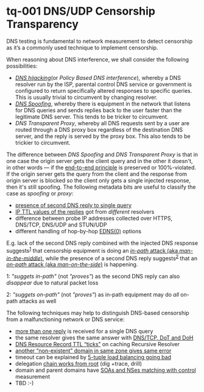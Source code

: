 # tq-001 DNS/UDP Censorship Transparency

DNS testing is fundamental to network measurement to detect censorship as it’s
a commonly used technique to implement censorship.

When reasoning about DNS interference, we shall consider the following possibilities:
- [_DNS hijacking_](https://en.wikipedia.org/wiki/DNS_hijacking#Manipulation_by_ISPs)(or _Policy Based DNS interference_), whereby a DNS resolver run by the ISP, parental control DNS service or government is configured to return specifically altered responses to specific queries. This is usually trivial to circumvent by changing resolver.
- [_DNS Spoofing_](https://en.wikipedia.org/wiki/DNS_spoofing), whereby there is equipment in the network that listens for DNS queries and sends replies back to the user faster than the legitimate DNS server. This tends to be tricker to circumvent.
- _DNS Transparent Proxy_, whereby all DNS requests sent by a user are routed through a DNS proxy box regardless of the destination DNS server, and the reply is served by the proxy box. This also tends to be trickier to circumvent.

The difference between _DNS Spoofing_ and _DNS Transparent Proxy_ is that in one case the
origin server gets the client query and in the other it doesn't, in other words &mdash; if the
[end-to-end principle](https://en.wikipedia.org/wiki/End-to-end_principle) is
preserved or 100%-violated.  If the origin server gets the query from the
client and the response from origin server is blocked so the client only gets a
single injected response, then it's still spoofing. The following metadata bits are
useful to classify the case as _spoofing_ or _proxy_:

- [presence of second DNS reply to single query](./tq-002-second-DNS-reply.md)
- [IP TTL values of the replies](./tq-007-UDP-information-collection.md) got from _different_ resolvers
- difference between probe IP addresses collected over HTTPS, DNS/TCP, DNS/UDP and STUN/UDP
- different handling of hop-by-hop [EDNS(0)](https://tools.ietf.org/html/rfc6891) options

E.g. lack of the second DNS reply combined with the injected DNS response
suggests<sup>[1](#fn1)</sup> that censorship equipment is doing an
[_in-path_ attack (aka _man-in-the-middle_)](https://en.wikipedia.org/wiki/Man-in-the-middle_attack),
while the presence of a second DNS reply suggests<sup>[2](#fn2)</sup> that an
[_on-path_ attack (aka _man-on-the-side_)](https://en.wikipedia.org/wiki/Man-on-the-side_attack)
is happening.

<a name="fn1">1</a>: _"suggets in-path"_ (not _"proves"_) as the second DNS reply can also _disappear_ due to natural packet loss

<a name="fn2">2</a>: _"suggets on-path"_ (not _"proves"_) as in-path equipment may do *all* on-path attacks as well

The following techniques may help to distinguish DNS-based censorship from a
malfunctioning network or DNS service:

- [more than one reply](./tq-002-second-DNS-reply.md) is received for a single DNS query
- the same resolver gives the same answer with [DNS/TCP, DoT and DoH](./tq-004-DNS-TCP-DoT-DoH-against-same-resolver.md)
- [DNS Resource Record TTL “ticks”](./tq-005-DNS-Resource-Record-TTL-ticks-in-cache.md) on caching Recursive Resolver
- [another “non-existent” domain in same zone gives same error](./tq-006-another-NXDOMAIN-domain-in-same-zone.md)
- timeout can be explained by [5-tuple load balancing going bad](./tq-007-UDP-information-collection.md)
- delegation [chain works from root](./tq-008-DNS-delegation-chain-from-root.md) (dig +trace, drill)
- domain and parent domains have [SOAs and NSes matching with control](./tq-010-SOAs-and-NSes-for-possibly-censored-domain.md) measurement
- TBD :-)
